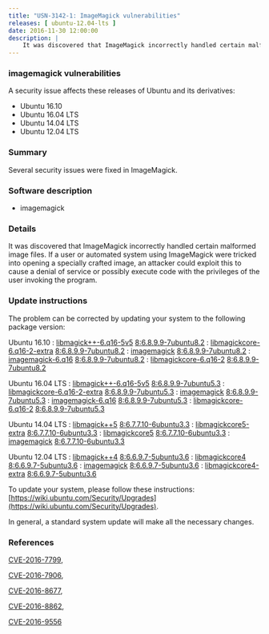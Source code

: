 ```yaml
---
title: "USN-3142-1: ImageMagick vulnerabilities"
releases: [ ubuntu-12.04-lts ]
date: 2016-11-30 12:00:00
description: |
    It was discovered that ImageMagick incorrectly handled certain malformed image files. If a user or automated system using ImageMagick were tricked into opening a specially crafted image, an attacker could exploit this to cause a denial of service or possibly execute code with the privileges of the user invoking the program. 
--- 
```

 
### imagemagick vulnerabilities

A security issue affects these releases of Ubuntu and its derivatives:

* Ubuntu 16.10
* Ubuntu 16.04 LTS
* Ubuntu 14.04 LTS
* Ubuntu 12.04 LTS

### Summary

Several security issues were fixed in ImageMagick. 

### Software description

* imagemagick 

### Details

It was discovered that ImageMagick incorrectly handled certain malformed image files. If a user or automated system using ImageMagick were tricked into opening a specially crafted image, an attacker could exploit this to cause a denial of service or possibly execute code with the privileges of the user invoking the program. 

### Update instructions

The problem can be corrected by updating your system to the following package version:

Ubuntu 16.10
 : [libmagick++-6.q16-5v5](https://launchpad.net/ubuntu/+source/imagemagick) <span> [8:6.8.9.9-7ubuntu8.2](https://launchpad.net/ubuntu/+source/imagemagick/8:6.8.9.9-7ubuntu8.2) </span> 
 : [libmagickcore-6.q16-2-extra](https://launchpad.net/ubuntu/+source/imagemagick) <span> [8:6.8.9.9-7ubuntu8.2](https://launchpad.net/ubuntu/+source/imagemagick/8:6.8.9.9-7ubuntu8.2) </span> 
 : [imagemagick](https://launchpad.net/ubuntu/+source/imagemagick) <span> [8:6.8.9.9-7ubuntu8.2](https://launchpad.net/ubuntu/+source/imagemagick/8:6.8.9.9-7ubuntu8.2) </span> 
 : [imagemagick-6.q16](https://launchpad.net/ubuntu/+source/imagemagick) <span> [8:6.8.9.9-7ubuntu8.2](https://launchpad.net/ubuntu/+source/imagemagick/8:6.8.9.9-7ubuntu8.2) </span> 
 : [libmagickcore-6.q16-2](https://launchpad.net/ubuntu/+source/imagemagick) <span> [8:6.8.9.9-7ubuntu8.2](https://launchpad.net/ubuntu/+source/imagemagick/8:6.8.9.9-7ubuntu8.2) </span> 

Ubuntu 16.04 LTS
 : [libmagick++-6.q16-5v5](https://launchpad.net/ubuntu/+source/imagemagick) <span> [8:6.8.9.9-7ubuntu5.3](https://launchpad.net/ubuntu/+source/imagemagick/8:6.8.9.9-7ubuntu5.3) </span> 
 : [libmagickcore-6.q16-2-extra](https://launchpad.net/ubuntu/+source/imagemagick) <span> [8:6.8.9.9-7ubuntu5.3](https://launchpad.net/ubuntu/+source/imagemagick/8:6.8.9.9-7ubuntu5.3) </span> 
 : [imagemagick](https://launchpad.net/ubuntu/+source/imagemagick) <span> [8:6.8.9.9-7ubuntu5.3](https://launchpad.net/ubuntu/+source/imagemagick/8:6.8.9.9-7ubuntu5.3) </span> 
 : [imagemagick-6.q16](https://launchpad.net/ubuntu/+source/imagemagick) <span> [8:6.8.9.9-7ubuntu5.3](https://launchpad.net/ubuntu/+source/imagemagick/8:6.8.9.9-7ubuntu5.3) </span> 
 : [libmagickcore-6.q16-2](https://launchpad.net/ubuntu/+source/imagemagick) <span> [8:6.8.9.9-7ubuntu5.3](https://launchpad.net/ubuntu/+source/imagemagick/8:6.8.9.9-7ubuntu5.3) </span> 

Ubuntu 14.04 LTS
 : [libmagick++5](https://launchpad.net/ubuntu/+source/imagemagick) <span> [8:6.7.7.10-6ubuntu3.3](https://launchpad.net/ubuntu/+source/imagemagick/8:6.7.7.10-6ubuntu3.3) </span> 
 : [libmagickcore5-extra](https://launchpad.net/ubuntu/+source/imagemagick) <span> [8:6.7.7.10-6ubuntu3.3](https://launchpad.net/ubuntu/+source/imagemagick/8:6.7.7.10-6ubuntu3.3) </span> 
 : [libmagickcore5](https://launchpad.net/ubuntu/+source/imagemagick) <span> [8:6.7.7.10-6ubuntu3.3](https://launchpad.net/ubuntu/+source/imagemagick/8:6.7.7.10-6ubuntu3.3) </span> 
 : [imagemagick](https://launchpad.net/ubuntu/+source/imagemagick) <span> [8:6.7.7.10-6ubuntu3.3](https://launchpad.net/ubuntu/+source/imagemagick/8:6.7.7.10-6ubuntu3.3) </span> 

Ubuntu 12.04 LTS
 : [libmagick++4](https://launchpad.net/ubuntu/+source/imagemagick) <span> [8:6.6.9.7-5ubuntu3.6](https://launchpad.net/ubuntu/+source/imagemagick/8:6.6.9.7-5ubuntu3.6) </span> 
 : [libmagickcore4](https://launchpad.net/ubuntu/+source/imagemagick) <span> [8:6.6.9.7-5ubuntu3.6](https://launchpad.net/ubuntu/+source/imagemagick/8:6.6.9.7-5ubuntu3.6) </span> 
 : [imagemagick](https://launchpad.net/ubuntu/+source/imagemagick) <span> [8:6.6.9.7-5ubuntu3.6](https://launchpad.net/ubuntu/+source/imagemagick/8:6.6.9.7-5ubuntu3.6) </span> 
 : [libmagickcore4-extra](https://launchpad.net/ubuntu/+source/imagemagick) <span> [8:6.6.9.7-5ubuntu3.6](https://launchpad.net/ubuntu/+source/imagemagick/8:6.6.9.7-5ubuntu3.6) </span> 

To update your system, please follow these instructions: [https://wiki.ubuntu.com/Security/Upgrades](https://wiki.ubuntu.com/Security/Upgrades).

In general, a standard system update will make all the necessary changes. 

### References

 [CVE-2016-7799](http://people.ubuntu.com/~ubuntu-security/cve/CVE-2016-7799), 

 [CVE-2016-7906](http://people.ubuntu.com/~ubuntu-security/cve/CVE-2016-7906), 

 [CVE-2016-8677](http://people.ubuntu.com/~ubuntu-security/cve/CVE-2016-8677), 

 [CVE-2016-8862](http://people.ubuntu.com/~ubuntu-security/cve/CVE-2016-8862), 

 [CVE-2016-9556](http://people.ubuntu.com/~ubuntu-security/cve/CVE-2016-9556)
 
